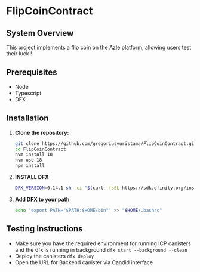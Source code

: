 # FlipCoinContract

## System Overview
This project implements a flip coin on the Azle platform, allowing users test their luck !
## Prerequisites
- Node
- Typescript
- DFX

## Installation

1. **Clone the repository:**
    ```bash
    git clone https://github.com/gregoriusyuristama/FlipCoinContract.git
    cd FlipCoinContract
    nvm install 18
    nvm use 18
    npm install
    ```
2. **INSTALL DFX**
    ```bash
    DFX_VERSION=0.14.1 sh -ci "$(curl -fsSL https://sdk.dfinity.org/install.sh)"
    ```
3. **Add DFX to your path**
    ```bash
    echo 'export PATH="$PATH:$HOME/bin"' >> "$HOME/.bashrc"
    ```

## Testing Instructions 

- Make sure you have the required environment for running ICP canisters and the dfx is running in background `dfx start --background --clean`
- Deploy the canisters `dfx deploy`
- Open the URL for Backend canister via Candid interface
